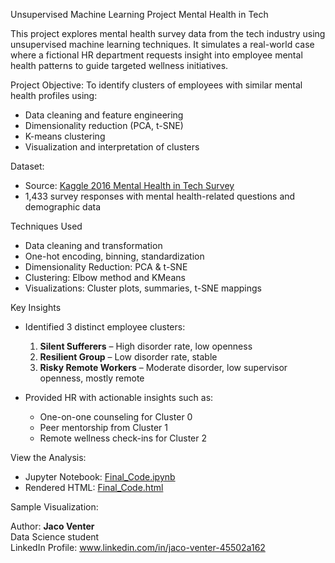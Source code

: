 Unsupervised Machine Learning Project
Mental Health in Tech 

This project explores mental health survey data from the tech industry using unsupervised machine learning techniques.
It simulates a real-world case where a fictional HR department requests insight into employee mental health patterns to guide targeted wellness initiatives.

Project Objective:
To identify clusters of employees with similar mental health profiles using:
- Data cleaning and feature engineering
- Dimensionality reduction (PCA, t-SNE)
- K-means clustering
- Visualization and interpretation of clusters

Dataset:
- Source: [Kaggle 2016 Mental Health in Tech Survey](https://www.kaggle.com/osmi/mental-health-in-tech-survey)
- 1,433 survey responses with mental health-related questions and demographic data

Techniques Used
- Data cleaning and transformation
- One-hot encoding, binning, standardization
- Dimensionality Reduction: PCA & t-SNE
- Clustering: Elbow method and KMeans
- Visualizations: Cluster plots, summaries, t-SNE mappings

Key Insights
- Identified 3 distinct employee clusters:
  1. **Silent Sufferers** – High disorder rate, low openness
  2. **Resilient Group** – Low disorder rate, stable
  3. **Risky Remote Workers** – Moderate disorder, low supervisor openness, mostly remote

- Provided HR with actionable insights such as:
  - One-on-one counseling for Cluster 0
  - Peer mentorship from Cluster 1
  - Remote wellness check-ins for Cluster 2
 
View the Analysis:
- Jupyter Notebook: [Final_Code.ipynb](https://github.com/Jacobventer/Mental-Health-in-Technology/blob/main/Final%20Code.ipynb)
- Rendered HTML: [Final_Code.html](https://github.com/Jacobventer/Mental-Health-in-Technology/blob/main/Final%20Code.html)


Sample Visualization:


Author:
**Jaco Venter**  
Data Science student  
LinkedIn Profile: www.linkedin.com/in/jaco-venter-45502a162


